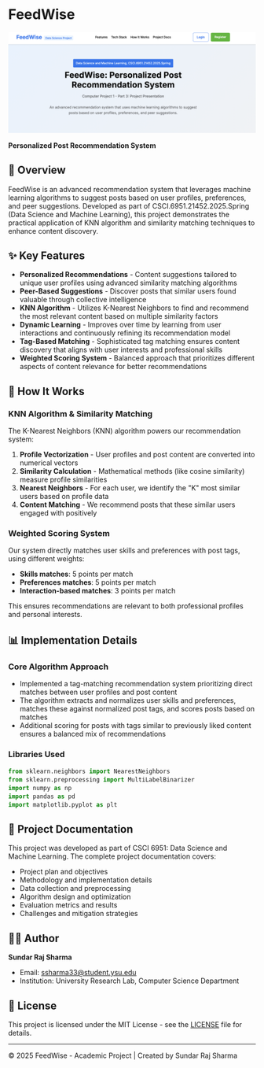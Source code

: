 # FeedWise

![alt text](assets/image.png)

**Personalized Post Recommendation System**

## 🌟 Overview

FeedWise is an advanced recommendation system that leverages machine learning algorithms to suggest posts based on user profiles, preferences, and peer suggestions. Developed as part of CSCI.6951.21452.2025.Spring (Data Science and Machine Learning), this project demonstrates the practical application of KNN algorithm and similarity matching techniques to enhance content discovery.

## ✨ Key Features

- **Personalized Recommendations** - Content suggestions tailored to unique user profiles using advanced similarity matching algorithms
- **Peer-Based Suggestions** - Discover posts that similar users found valuable through collective intelligence
- **KNN Algorithm** - Utilizes K-Nearest Neighbors to find and recommend the most relevant content based on multiple similarity factors
- **Dynamic Learning** - Improves over time by learning from user interactions and continuously refining its recommendation model
- **Tag-Based Matching** - Sophisticated tag matching ensures content discovery that aligns with user interests and professional skills
- **Weighted Scoring System** - Balanced approach that prioritizes different aspects of content relevance for better recommendations

## 🧠 How It Works

### KNN Algorithm & Similarity Matching

The K-Nearest Neighbors (KNN) algorithm powers our recommendation system:

1. **Profile Vectorization** - User profiles and post content are converted into numerical vectors
2. **Similarity Calculation** - Mathematical methods (like cosine similarity) measure profile similarities
3. **Nearest Neighbors** - For each user, we identify the "K" most similar users based on profile data
4. **Content Matching** - We recommend posts that these similar users engaged with positively

### Weighted Scoring System

Our system directly matches user skills and preferences with post tags, using different weights:

- **Skills matches**: 5 points per match
- **Preferences matches**: 5 points per match
- **Interaction-based matches**: 3 points per match

This ensures recommendations are relevant to both professional profiles and personal interests.

## 📊 Implementation Details

### Core Algorithm Approach

- Implemented a tag-matching recommendation system prioritizing direct matches between user profiles and post content
- The algorithm extracts and normalizes user skills and preferences, matches these against normalized post tags, and scores posts based on matches
- Additional scoring for posts with tags similar to previously liked content ensures a balanced mix of recommendations

### Libraries Used

```python
from sklearn.neighbors import NearestNeighbors
from sklearn.preprocessing import MultiLabelBinarizer
import numpy as np
import pandas as pd
import matplotlib.pyplot as plt
```

## 📖 Project Documentation

This project was developed as part of CSCI 6951: Data Science and Machine Learning. The complete project documentation covers:

- Project plan and objectives
- Methodology and implementation details
- Data collection and preprocessing
- Algorithm design and optimization
- Evaluation metrics and results
- Challenges and mitigation strategies

## 👨‍💻 Author

**Sundar Raj Sharma**
- Email: ssharma33@student.ysu.edu
- Institution: University Research Lab, Computer Science Department

## 📝 License

This project is licensed under the MIT License - see the [LICENSE](LICENSE) file for details.

---
© 2025 FeedWise - Academic Project | Created by Sundar Raj Sharma